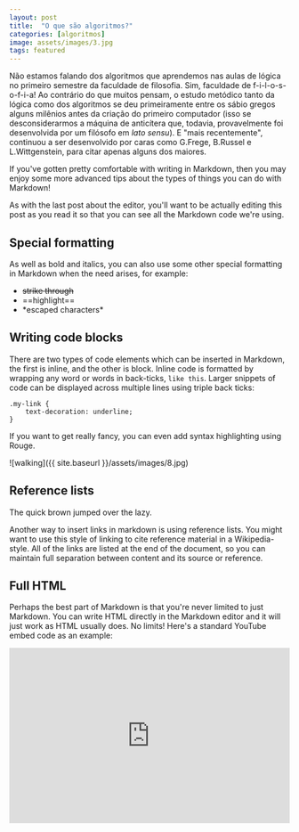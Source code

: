 ```yaml
---
layout: post
title:  "O que são algoritmos?"
categories: [algoritmos]
image: assets/images/3.jpg
tags: featured
---
```

Não estamos falando dos algoritmos que aprendemos nas aulas de lógica no primeiro semestre da faculdade de filosofia. Sim, faculdade de f-i-l-o-s-o-f-i-a! Ao contrário do que muitos pensam, o estudo metódico tanto da lógica como dos algoritmos se deu primeiramente entre os sábio gregos alguns milênios antes da criação do primeiro computador (isso se desconsiderarmos a máquina de anticítera que, todavia, provavelmente foi desenvolvida por um filósofo em *lato sensu*). E "mais recentemente", continuou a ser desenvolvido por caras como G.Frege, B.Russel e L.Wittgenstein, para citar apenas alguns dos maiores.

If you've gotten pretty comfortable with writing in Markdown, then you may enjoy some more advanced tips about the types of things you can do with Markdown!

As with the last post about the editor, you'll want to be actually editing this post as you read it so that you can see all the Markdown code we're using.


## Special formatting

As well as bold and italics, you can also use some other special formatting in Markdown when the need arises, for example:

+ ~~strike through~~
+ ==highlight==
+ \*escaped characters\*


## Writing code blocks

There are two types of code elements which can be inserted in Markdown, the first is inline, and the other is block. Inline code is formatted by wrapping any word or words in back-ticks, `like this`. Larger snippets of code can be displayed across multiple lines using triple back ticks:

```
.my-link {
    text-decoration: underline;
}
```

If you want to get really fancy, you can even add syntax highlighting using Rouge.


![walking]({{ site.baseurl }}/assets/images/8.jpg)

## Reference lists

The quick brown jumped over the lazy.

Another way to insert links in markdown is using reference lists. You might want to use this style of linking to cite reference material in a Wikipedia-style. All of the links are listed at the end of the document, so you can maintain full separation between content and its source or reference.

## Full HTML

Perhaps the best part of Markdown is that you're never limited to just Markdown. You can write HTML directly in the Markdown editor and it will just work as HTML usually does. No limits! Here's a standard YouTube embed code as an example:

<p><iframe style="width:100%;" height="315" src="https://www.youtube.com/embed/Cniqsc9QfDo?rel=0&amp;showinfo=0" frameborder="0" allowfullscreen></iframe></p>
